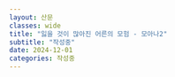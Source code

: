```yaml
---
layout: 산문
classes: wide
title: "잃을 것이 많아진 어른의 모험 - 모아나2"
subtitle: "작성중"
date: 2024-12-01
categories: 작성중
---
```


